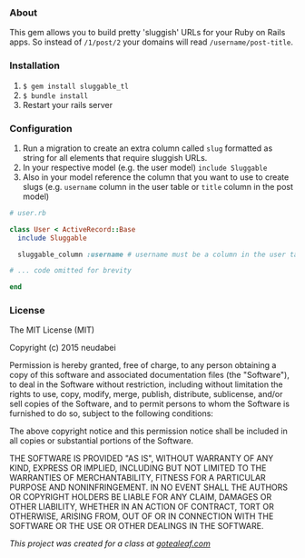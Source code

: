 ### About

This gem allows you to build pretty 'sluggish' URLs for your Ruby on Rails apps.
So instead of `/1/post/2` your domains will read `/username/post-title`.


### Installation

1. `$ gem install sluggable_tl`  
2. `$ bundle install`  
3. Restart your rails server  


### Configuration  

1. Run a migration to create an extra column called `slug` formatted as string for all elements that require sluggish URLs.  
2. In your respective model (e.g. the user model) `include Sluggable`  
3. Also in your model reference the column that you want to use to create slugs (e.g. `username` column in the user table or `title` column in the post model)  


```ruby
# user.rb

class User < ActiveRecord::Base
  include Sluggable

  sluggable_column :username # username must be a column in the user table corresponding to this model

# ... code omitted for brevity

end

```

### License

The MIT License (MIT)

Copyright (c) 2015 neudabei

Permission is hereby granted, free of charge, to any person obtaining a copy
of this software and associated documentation files (the "Software"), to deal
in the Software without restriction, including without limitation the rights
to use, copy, modify, merge, publish, distribute, sublicense, and/or sell
copies of the Software, and to permit persons to whom the Software is
furnished to do so, subject to the following conditions:

The above copyright notice and this permission notice shall be included in
all copies or substantial portions of the Software.

THE SOFTWARE IS PROVIDED "AS IS", WITHOUT WARRANTY OF ANY KIND, EXPRESS OR
IMPLIED, INCLUDING BUT NOT LIMITED TO THE WARRANTIES OF MERCHANTABILITY,
FITNESS FOR A PARTICULAR PURPOSE AND NONINFRINGEMENT. IN NO EVENT SHALL THE
AUTHORS OR COPYRIGHT HOLDERS BE LIABLE FOR ANY CLAIM, DAMAGES OR OTHER
LIABILITY, WHETHER IN AN ACTION OF CONTRACT, TORT OR OTHERWISE, ARISING FROM,
OUT OF OR IN CONNECTION WITH THE SOFTWARE OR THE USE OR OTHER DEALINGS IN
THE SOFTWARE.  
  
*This project was created for a class at [gotealeaf.com](http://www.gotealeaf.com)* 